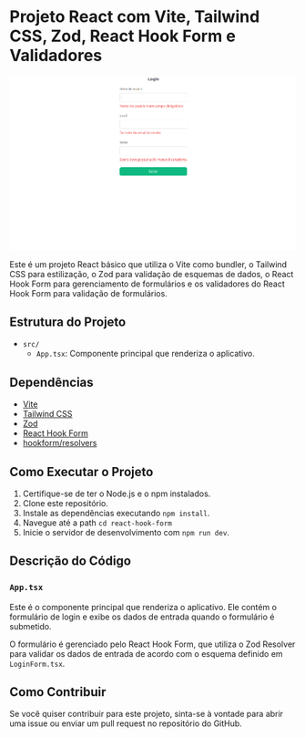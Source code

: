 # Projeto React com Vite, Tailwind CSS, Zod, React Hook Form e Validadores


![Exemplo de Projeto](src/assets/image.png)

Este é um projeto React básico que utiliza o Vite como bundler, o Tailwind CSS para estilização, o Zod para validação de esquemas de dados, o React Hook Form para gerenciamento de formulários e os validadores do React Hook Form para validação de formulários.

## Estrutura do Projeto

- `src/`
  - `App.tsx`: Componente principal que renderiza o aplicativo.

## Dependências

- [Vite](https://vitejs.dev/)
- [Tailwind CSS](https://tailwindcss.com/)
- [Zod](https://github.com/colinhacks/zod)
- [React Hook Form](https://react-hook-form.com/)
- [hookform/resolvers](https://github.com/react-hook-form/resolvers?tab=readme-ov-file)

## Como Executar o Projeto

1. Certifique-se de ter o Node.js e o npm instalados.
2. Clone este repositório.
3. Instale as dependências executando `npm install`.
4. Navegue até a path `cd react-hook-form`
4. Inicie o servidor de desenvolvimento com `npm run dev`.

## Descrição do Código

### `App.tsx`

Este é o componente principal que renderiza o aplicativo. Ele contém o formulário de login e exibe os dados de entrada quando o formulário é submetido.

O formulário é gerenciado pelo React Hook Form, que utiliza o Zod Resolver para validar os dados de entrada de acordo com o esquema definido em `LoginForm.tsx`.

## Como Contribuir

Se você quiser contribuir para este projeto, sinta-se à vontade para abrir uma issue ou enviar um pull request no repositório do GitHub.

